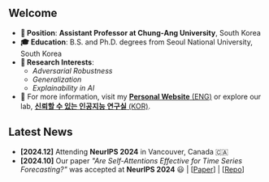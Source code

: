 ## Welcome

- **💼 Position**: **Assistant Professor at Chung-Ang University**, South Korea  
- **🎓 Education**: B.S. and Ph.D. degrees from Seoul National University, South Korea  
- **📘 Research Interests**:  
  - _Adversarial Robustness_  
  - _Generalization_  
  - _Explainability in AI_
- 🥼 For more information, visit my [**Personal Website** (ENG)](https://hokikim.net/) or explore our lab, [**신뢰할 수 있는 인공지능 연구실** (KOR)](https://trustworthyai.co.kr/).

## Latest News

- **[2024.12]** Attending **NeurIPS 2024** in Vancouver, Canada 🇨🇦  
- **[2024.10]** Our paper _"Are Self-Attentions Effective for Time Series Forecasting?"_ was accepted at **NeurIPS 2024** 😃  | [[Paper](https://arxiv.org/abs/2405.16877)] | [[Repo](https://github.com/dongbeank/CATS)]  
